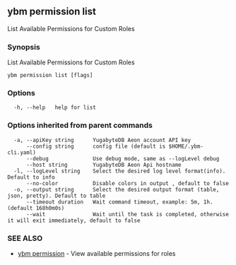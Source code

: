## ybm permission list

List Available Permissions for Custom Roles

### Synopsis

List Available Permissions for Custom Roles

```
ybm permission list [flags]
```

### Options

```
  -h, --help   help for list
```

### Options inherited from parent commands

```
  -a, --apiKey string      YugabyteDB Aeon account API key
      --config string      config file (default is $HOME/.ybm-cli.yaml)
      --debug              Use debug mode, same as --logLevel debug
      --host string        YugabyteDB Aeon Api hostname
  -l, --logLevel string    Select the desired log level format(info). Default to info
      --no-color           Disable colors in output , default to false
  -o, --output string      Select the desired output format (table, json, pretty). Default to table
      --timeout duration   Wait command timeout, example: 5m, 1h. (default 168h0m0s)
      --wait               Wait until the task is completed, otherwise it will exit immediately, default to false
```

### SEE ALSO

* [ybm permission](ybm_permission.md)	 - View available permissions for roles

